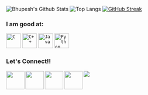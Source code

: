 <!-- ### Hi there 👋 -->

![Bhupesh's Github Stats](https://github-readme-stats.vercel.app/api?username=bhaibhupesh10&show_icons=true&theme=dracula)
![Top Langs](https://github-readme-stats.vercel.app/api/top-langs/?username=bhaibhupesh10&show_icons=true&hide=css,JavaScript&theme=dracula)
[![GitHub Streak](http://github-readme-streak-stats.herokuapp.com?user=bhaibhupesh10&theme=dracula)](https://git.io/streak-stats)




### I am good at:
<code><img width="40px" src="https://img.icons8.com/color/3x/c-programming.png" title="C"/></code>
<code><img width="40px" src="https://img.icons8.com/color/4x/c-plus-plus-logo.png" title="C++"/></code>
<code><img width="40px" src="https://img.icons8.com/color/2x/java.png" title="Java"/></code>
<code><img width="40px" src="https://img.icons8.com/color/4x/000000/python.png" title="Python"/></code>


### Let's Connect!!

<a href="https://www.linkedin.com/in/bhupesh-choudhary-410a6a1aa/">
  <img align="left" width="50px" src="https://img.icons8.com/plasticine/2x/linkedin.png" />
</a>
<a href="https://www.facebook.com/rupesh.pawar.3954546/">
  <img align="left" width="50px" src="https://img.icons8.com/plasticine/2x/facebook-new.png" />
</a>
<a href="https://twitter.com/@bhaibhupesh10">
  <img align="left" width="50px" src="https://img.icons8.com/plasticine/2x/000000/twitter--v1.png" />
</a>
<a href = "mailto: bhaibhupesh10@gmail.com">
  <img align="left" width="50px" src="https://img.icons8.com/plasticine/2x/gmail.png" />
</a>


<!--
**bhaibhupesh10/bhaibhupesh10** is a ✨ _special_ ✨ repository because its `README.md` (this file) appears on your GitHub profile.

Here are some ideas to get you started:

- 🔭 I’m currently working on ...
- 🌱 I’m currently learning ...
- 👯 I’m looking to collaborate on ...
- 🤔 I’m looking for help with ...
- 💬 Ask me about ...
- 📫 How to reach me: ...
- 😄 Pronouns: ...
- ⚡ Fun fact: ...
-->






















![](https://komarev.com/ghpvc/?username=bhaibhupesh10&show_icons=true&bg_color=44bcd8&title_color=091441&text_color=ffffff&icon_color=091441)
